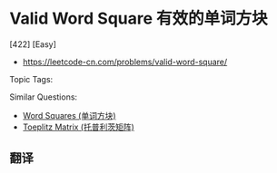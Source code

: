 # Valid Word Square 有效的单词方块

[422] [Easy]

- https://leetcode-cn.com/problems/valid-word-square/

Topic Tags:

Similar Questions:

- [Word Squares (单词方块)](https://leetcode-cn.com/problems/word-squares/)
- [Toeplitz Matrix (托普利茨矩阵)](https://leetcode-cn.com/problems/toeplitz-matrix/)

## 翻译
